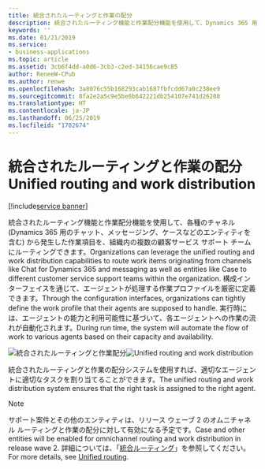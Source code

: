 ```yaml
---
title: 統合されたルーティングと作業の配分
description: 統合されたルーティング機能と作業配分機能を使用して、Dynamics 365 用のチャット、メッセージング、および Web ポータル チャネルから発生した作業項目を、組織内の複数の顧客サービス サポート チームにルーティングできます。
keywords: ''
ms.date: 01/21/2019
ms.service:
- business-applications
ms.topic: article
ms.assetid: 3cb6f4dd-a0d6-3cb3-c2ed-34156cae9c85
author: ReneeW-CPub
ms.author: renwe
ms.openlocfilehash: 3a8076c55b168293cab1687fbfcdd67a0c238ee9
ms.sourcegitcommit: 8fa2e2a5c9e5be6b642221db254107e741d26208
ms.translationtype: HT
ms.contentlocale: ja-JP
ms.lasthandoff: 06/25/2019
ms.locfileid: "1702674"
---
```

#  <a name="unified-routing-and-work-distribution"></a><span data-ttu-id="d8bcb-103">統合されたルーティングと作業の配分</span><span class="sxs-lookup"><span data-stu-id="d8bcb-103">Unified routing and work distribution</span></span>
[!include[service banner](../../includes/service.md)]



<span data-ttu-id="d8bcb-104">統合されたルーティング機能と作業配分機能を使用して、各種のチャネル (Dynamics 365 用のチャット、メッセージング、ケースなどのエンティティを含む) から発生した作業項目を、組織内の複数の顧客サービス サポート チームにルーティングできます。</span><span class="sxs-lookup"><span data-stu-id="d8bcb-104">Organizations can leverage the unified routing and work distribution capabilities to route work items originating from channels like Chat for Dynamics 365 and messaging as well as entities like Case to different customer service support teams within the organization.</span></span> <span data-ttu-id="d8bcb-105">構成インターフェイスを通じて、エージェントが処理する作業プロファイルを厳密に定義できます。</span><span class="sxs-lookup"><span data-stu-id="d8bcb-105">Through the configuration interfaces, organizations can tightly define the work profile that their agents are supposed to handle.</span></span> <span data-ttu-id="d8bcb-106">実行時には、エージェントの能力と利用可能性に基づいて、各エージェントへの作業の流れが自動化されます。</span><span class="sxs-lookup"><span data-stu-id="d8bcb-106">During run time, the system will automate the flow of work to various agents based on their capacity and availability.</span></span>

<span data-ttu-id="d8bcb-107">![統合されたルーティングと作業配分](media/unified-routing-work-distribution-1.png "統合されたルーティングと作業配分")</span><span class="sxs-lookup"><span data-stu-id="d8bcb-107">![Unified routing and work distribution](media/unified-routing-work-distribution-1.png "Unified routing and work distribution")</span></span>

<span data-ttu-id="d8bcb-108">統合されたルーティングと作業の配分システムを使用すれば、適切なエージェントに適切なタスクを割り当てることができます。</span><span class="sxs-lookup"><span data-stu-id="d8bcb-108">The unified routing and work distribution system ensures that the right task is assigned to the right agent.</span></span>       

 > [!Note]
 > <span data-ttu-id="d8bcb-109">サポート案件とその他のエンティティは、リリース ウェーブ 2 のオムニチャネル ルーティングと作業の配分に対して有効になる予定です。</span><span class="sxs-lookup"><span data-stu-id="d8bcb-109">Case and other entities will be enabled for omnichannel routing and work distribution in release wave 2.</span></span> <span data-ttu-id="d8bcb-110">詳細については、「[統合ルーティング](https://docs.microsoft.com/en-us/dynamics365-release-plan/2019wave2/dynamics365-customer-service/unified-routing-queues)」を参照してください。</span><span class="sxs-lookup"><span data-stu-id="d8bcb-110">For more details, see [Unified routing](https://docs.microsoft.com/en-us/dynamics365-release-plan/2019wave2/dynamics365-customer-service/unified-routing-queues).</span></span>

